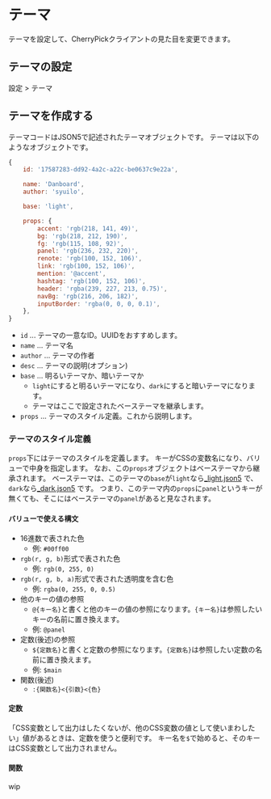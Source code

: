 # テーマ

テーマを設定して、CherryPickクライアントの見た目を変更できます。

## テーマの設定
設定 > テーマ

## テーマを作成する
テーマコードはJSON5で記述されたテーマオブジェクトです。
テーマは以下のようなオブジェクトです。
``` js
{
	id: '17587283-dd92-4a2c-a22c-be0637c9e22a',

	name: 'Danboard',
	author: 'syuilo',

	base: 'light',

	props: {
		accent: 'rgb(218, 141, 49)',
		bg: 'rgb(218, 212, 190)',
		fg: 'rgb(115, 108, 92)',
		panel: 'rgb(236, 232, 220)',
		renote: 'rgb(100, 152, 106)',
		link: 'rgb(100, 152, 106)',
		mention: '@accent',
		hashtag: 'rgb(100, 152, 106)',
		header: 'rgba(239, 227, 213, 0.75)',
		navBg: 'rgb(216, 206, 182)',
		inputBorder: 'rgba(0, 0, 0, 0.1)',
	},
}

```

* `id` ... テーマの一意なID。UUIDをおすすめします。
* `name` ... テーマ名
* `author` ... テーマの作者
* `desc` ... テーマの説明(オプション)
* `base` ... 明るいテーマか、暗いテーマか
	* `light`にすると明るいテーマになり、`dark`にすると暗いテーマになります。
	* テーマはここで設定されたベーステーマを継承します。
* `props` ... テーマのスタイル定義。これから説明します。

### テーマのスタイル定義
`props`下にはテーマのスタイルを定義します。
キーがCSSの変数名になり、バリューで中身を指定します。
なお、この`props`オブジェクトはベーステーマから継承されます。
ベーステーマは、このテーマの`base`が`light`なら[_light.json5](https://github.com/kokonect-link/cherrypick/blob/develop/src/client/themes/_light.json5) で、`dark`なら[_dark.json5](https://github.com/kokonect-link/cherrypick/blob/develop/src/client/themes/_dark.json5) です。
つまり、このテーマ内の`props`に`panel`というキーが無くても、そこにはベーステーマの`panel`があると見なされます。

#### バリューで使える構文
* 16進数で表された色
	* 例: `#00ff00`
* `rgb(r, g, b)`形式で表された色
	* 例: `rgb(0, 255, 0)`
* `rgb(r, g, b, a)`形式で表された透明度を含む色
	* 例: `rgba(0, 255, 0, 0.5)`
* 他のキーの値の参照
	* `@{キー名}`と書くと他のキーの値の参照になります。`{キー名}`は参照したいキーの名前に置き換えます。
	* 例: `@panel`
* 定数(後述)の参照
	* `${定数名}`と書くと定数の参照になります。`{定数名}`は参照したい定数の名前に置き換えます。
	* 例: `$main`
* 関数(後述)
	* `:{関数名}<{引数}<{色}`

#### 定数
「CSS変数として出力はしたくないが、他のCSS変数の値として使いまわしたい」値があるときは、定数を使うと便利です。
キー名を`$`で始めると、そのキーはCSS変数として出力されません。

#### 関数
wip
